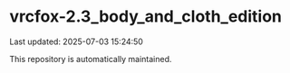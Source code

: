 # vrcfox-2.3_body_and_cloth_edition

Last updated: 2025-07-03 15:24:50

This repository is automatically maintained.
